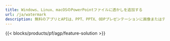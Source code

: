 ```yaml
---
title: Windows、Linux、macOSのPowerPointファイルに透かしを追加する
url: /ja/watermark
description: 無料のアプリとAPIは、PPT、PPTX、ODPプレゼンテーションに画像またはテキストの透かしを追加します
---
```


{{< blocks/products/pf/agp/feature-solution >}} 

